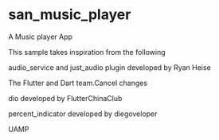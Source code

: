 # san_music_player

A Music player App

This sample takes inspiration from the following

audio_service and just_audio plugin developed by Ryan Heise

The Flutter and Dart team.Cancel changes

dio developed by FlutterChinaClub

percent_indicator developed by diegoveloper

 UAMP
